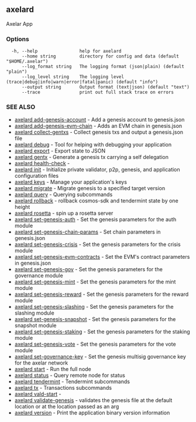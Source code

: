 ## axelard

Axelar App

### Options

```
  -h, --help                help for axelard
      --home string         directory for config and data (default "$HOME/.axelar")
      --log_format string   The logging format (json|plain) (default "plain")
      --log_level string    The logging level (trace|debug|info|warn|error|fatal|panic) (default "info")
      --output string       Output format (text|json) (default "text")
      --trace               print out full stack trace on errors
```

### SEE ALSO

- [axelard add-genesis-account](/cli-docs/v0_29_1/axelard_add-genesis-account) - Add a genesis account to genesis.json
- [axelard add-genesis-evm-chain](/cli-docs/v0_29_1/axelard_add-genesis-evm-chain) - Adds an EVM chain in genesis.json
- [axelard collect-gentxs](/cli-docs/v0_29_1/axelard_collect-gentxs) - Collect genesis txs and output a genesis.json file
- [axelard debug](/cli-docs/v0_29_1/axelard_debug) - Tool for helping with debugging your application
- [axelard export](/cli-docs/v0_29_1/axelard_export) - Export state to JSON
- [axelard gentx](/cli-docs/v0_29_1/axelard_gentx) - Generate a genesis tx carrying a self delegation
- [axelard health-check](/cli-docs/v0_29_1/axelard_health-check) -
- [axelard init](/cli-docs/v0_29_1/axelard_init) - Initialize private validator, p2p, genesis, and application configuration files
- [axelard keys](/cli-docs/v0_29_1/axelard_keys) - Manage your application's keys
- [axelard migrate](/cli-docs/v0_29_1/axelard_migrate) - Migrate genesis to a specified target version
- [axelard query](/cli-docs/v0_29_1/axelard_query) - Querying subcommands
- [axelard rollback](/cli-docs/v0_29_1/axelard_rollback) - rollback cosmos-sdk and tendermint state by one height
- [axelard rosetta](/cli-docs/v0_29_1/axelard_rosetta) - spin up a rosetta server
- [axelard set-genesis-auth](/cli-docs/v0_29_1/axelard_set-genesis-auth) - Set the genesis parameters for the auth module
- [axelard set-genesis-chain-params](/cli-docs/v0_29_1/axelard_set-genesis-chain-params) - Set chain parameters in genesis.json
- [axelard set-genesis-crisis](/cli-docs/v0_29_1/axelard_set-genesis-crisis) - Set the genesis parameters for the crisis module
- [axelard set-genesis-evm-contracts](/cli-docs/v0_29_1/axelard_set-genesis-evm-contracts) - Set the EVM's contract parameters in genesis.json
- [axelard set-genesis-gov](/cli-docs/v0_29_1/axelard_set-genesis-gov) - Set the genesis parameters for the governance module
- [axelard set-genesis-mint](/cli-docs/v0_29_1/axelard_set-genesis-mint) - Set the genesis parameters for the mint module
- [axelard set-genesis-reward](/cli-docs/v0_29_1/axelard_set-genesis-reward) - Set the genesis parameters for the reward module
- [axelard set-genesis-slashing](/cli-docs/v0_29_1/axelard_set-genesis-slashing) - Set the genesis parameters for the slashing module
- [axelard set-genesis-snapshot](/cli-docs/v0_29_1/axelard_set-genesis-snapshot) - Set the genesis parameters for the snapshot module
- [axelard set-genesis-staking](/cli-docs/v0_29_1/axelard_set-genesis-staking) - Set the genesis parameters for the staking module
- [axelard set-genesis-vote](/cli-docs/v0_29_1/axelard_set-genesis-vote) - Set the genesis parameters for the vote module
- [axelard set-governance-key](/cli-docs/v0_29_1/axelard_set-governance-key) - Set the genesis multisig governance key for the axelar network
- [axelard start](/cli-docs/v0_29_1/axelard_start) - Run the full node
- [axelard status](/cli-docs/v0_29_1/axelard_status) - Query remote node for status
- [axelard tendermint](/cli-docs/v0_29_1/axelard_tendermint) - Tendermint subcommands
- [axelard tx](/cli-docs/v0_29_1/axelard_tx) - Transactions subcommands
- [axelard vald-start](/cli-docs/v0_29_1/axelard_vald-start) -
- [axelard validate-genesis](/cli-docs/v0_29_1/axelard_validate-genesis) - validates the genesis file at the default location or at the location passed as an arg
- [axelard version](/cli-docs/v0_29_1/axelard_version) - Print the application binary version information
